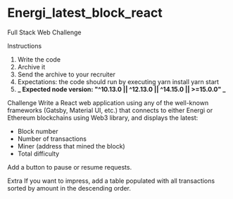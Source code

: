 # Energi_latest_block_react

Full Stack Web Challenge

Instructions

1. Write the code
2. Archive it
3. Send the archive to your recruiter
4. Expectations: the code should run by executing
   yarn install
   yarn start
5. **_ Expected node version: "^10.13.0 || ^12.13.0 || ^14.15.0 || >=15.0.0" _**

Challenge
Write a React web application using any of the well-known frameworks (Gatsby, Material UI, etc.) that connects to either Energi or Ethereum blockchains using Web3 library, and displays
the latest:

- Block number
- Number of transactions
- Miner (address that mined the block)
- Total difficulty

Add a button to pause or resume requests.

Extra
If you want to impress, add a table populated with all transactions sorted by amount in the descending order.
